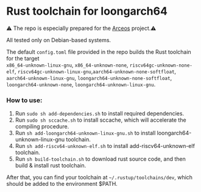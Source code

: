 # Rust toolchain for loongarch64

⚠️ The repo is especially prepared for the [Arceos](https://github.com/aoooos/arceos.git) project.⚠️

All tested only on Debian-based systems.

The default `config.toml` file provided in the repo builds the Rust toolchain for the target      
`x86_64-unknown-linux-gnu`, `x86_64-unknown-none`, `riscv64gc-unknown-none-elf`, `riscv64gc-unknown-linux-gnu`,`aarch64-unknown-none-softfloat`, `aarch64-unknown-linux-gnu`, `loongarch64-unknown-none-softfloat`, `loongarch64-unknown-none`, `loongarch64-unknown-linux-gnu`.

### How to use:
1. Run `sudo sh add-dependencies.sh` to install required dependencies.
2. Run `sudo sh sccache.sh` to install sccache, which will accelerate the compiling procedure.
3. Run `sh add-loongarch64-unknown-linux-gnu.sh` to install loongarch64-unknown-linux-gnu toolchain.
4. Run `sh add-riscv64-unknown-elf.sh` to install add-riscv64-unknown-elf toolchain.
5. Run `sh build-toolchain.sh` to download rust source code, and then build & install rust toolchain.

After that, you can find your toolchain at `~/.rustup/toolchains/dev`, which should be added to the environment $PATH.
